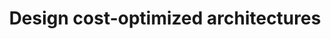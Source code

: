 ---
title: Design cost-optimized architectures
sidebar:
  order: 4
tableOfContents:
  minHeadingLevel: 2
  maxHeadingLevel: 5
---